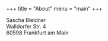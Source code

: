 +++
title = "About"
menu = "main"
+++
 
Sascha Bleidner   
Walldorfer Str. 4  
60598 Frankfurt am Main  
